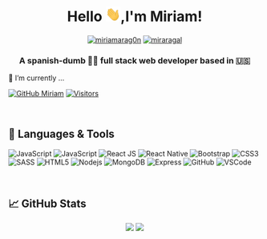 
<h1 align="center">Hello <img src="https://github.com/Miraragal/-Miriam-README.md/blob/main/wave.gif" width="30px">,I'm Miriam! </h1>

<p align="center">
<a href=https://www.linkedin.com/in/miriamarag0n/ target="grey"><img align="center" src=https://cdn.jsdelivr.net/npm/simple-icons@3.0.1/icons/linkedin.svg alt="miriamarag0n" height="20" width="20"/></a>
<a href=mailto:miraragal@gmail.comn target="grey"><img align="center" src=https://cdn.jsdelivr.net/npm/simple-icons@3.0.1/icons/gmail.svg alt="miraragal" height="20" width="20" /></a>
</p>
<h3 align="center">A spanish-dumb 💃🏻 full stack web developer based in 🇺🇸</h3>


🌱 I’m currently  ... 

[![GitHub Miriam](https://img.shields.io/github/followers/Miraragal?label=follow&style=social)](https://github.com/Miraragal)
[![Visitors](https://komarev.com/ghpvc/?username=Miraragal)](https://github.com/Miraragal)

<br />

## 🔧 Languages & Tools
![JavaScript](https://img.shields.io/badge/-JavaScript-black?style=flat-square&logo=javascript)
![JavaScript](https://img.shields.io/badge/-JavaScript-black?style=flat-square&logo=javascript)
![React JS](https://img.shields.io/badge/-ReactJS-black?style=flat-square&logo=react)
![React Native](https://img.shields.io/badge/-ReactNative-black?style=flat-square&logo=react)
![Bootstrap](https://img.shields.io/badge/-Bootstrap-563D7C?style=flat-square&logo=bootstrap)
![CSS3](https://img.shields.io/badge/-CSS3-1572B6?style=flat-square&logo=css3)
![SASS](https://img.shields.io/badge/-SASS-1572B6?style=flat-square&logo=sass)
![HTML5](https://img.shields.io/badge/-HTML5-E34F26?style=flat-square&logo=html5&logoColor=white)
![Nodejs](https://img.shields.io/badge/-NodeJS-black?style=flat-square&logo=Node.js)
![MongoDB](https://img.shields.io/badge/-MongoDB-black?style=flat-square&logo=mongodb)
![Express](https://img.shields.io/badge/-Express-black?style=flat-square&logo=express)
![GitHub](https://img.shields.io/badge/-GitHub-181717?style=flat-square&logo=github)
![VSCode](https://img.shields.io/badge/-VS_Code-007ACC?style=flat-square&logo=visual-studio-code)

<br />

## &#x1f4c8; GitHub Stats
<p align="center">
<img src="https://github-readme-stats.vercel.app/api?username=Miraragal&theme=vue&hide_title=true&hide_border=true&show_icons=true&count_private=true&hide=stars,issues" > <img src="https://github-readme-stats.vercel.app/api/top-langs/?username=Miraragal&layout=compact&theme=vue&hide_title=true&hide_border=true" >
</p>





